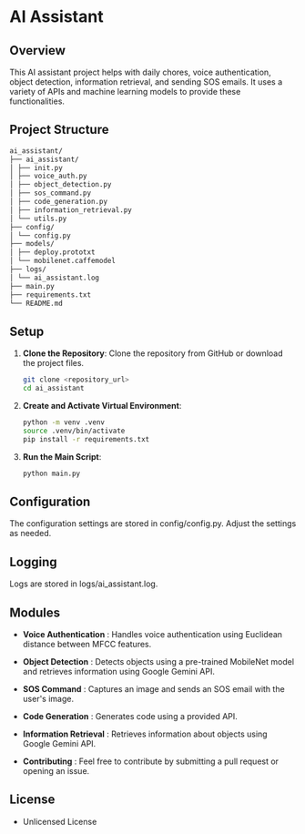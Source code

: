 # AI Assistant

## Overview
This AI assistant project helps with daily chores, voice authentication, object detection, information retrieval, and sending SOS emails. It uses a variety of APIs and machine learning models to provide these functionalities.

## Project Structure

```sh
ai_assistant/
├── ai_assistant/
│ ├── init.py
│ ├── voice_auth.py
│ ├── object_detection.py
│ ├── sos_command.py
│ ├── code_generation.py
│ ├── information_retrieval.py
│ └── utils.py
├── config/
│ └── config.py
├── models/
│ ├── deploy.prototxt
│ └── mobilenet.caffemodel
├── logs/
│ └── ai_assistant.log
├── main.py
├── requirements.txt
└── README.md
````


## Setup

1. **Clone the Repository**: Clone the repository from GitHub or download the project files.
   ```sh
   git clone <repository_url>
   cd ai_assistant
   ```
2. **Create and Activate Virtual Environment**:
    ```sh
    python -m venv .venv
    source .venv/bin/activate
    pip install -r requirements.txt
    ```
3. **Run the Main Script**:
   ```sh
   python main.py
   ```
   
## Configuration
The configuration settings are stored in config/config.py. Adjust the settings as needed.

## Logging
Logs are stored in logs/ai_assistant.log.

## Modules
- **Voice Authentication** :
Handles voice authentication using Euclidean distance between MFCC features.

- **Object Detection** :
Detects objects using a pre-trained MobileNet model and retrieves information using Google Gemini API.

- **SOS Command** :
Captures an image and sends an SOS email with the user's image.

- **Code Generation** :
Generates code using a provided API.

- **Information Retrieval** :
Retrieves information about objects using Google Gemini API.

- **Contributing** :
Feel free to contribute by submitting a pull request or opening an issue.

## License
- Unlicensed License